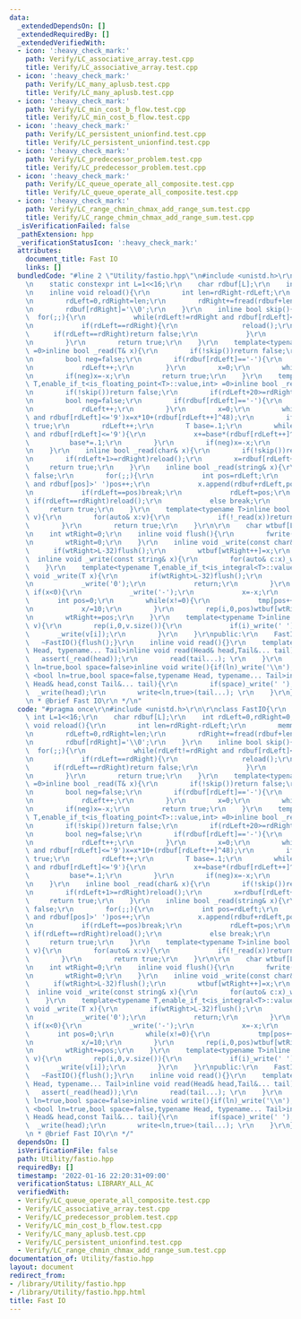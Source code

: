 ```yaml
---
data:
  _extendedDependsOn: []
  _extendedRequiredBy: []
  _extendedVerifiedWith:
  - icon: ':heavy_check_mark:'
    path: Verify/LC_associative_array.test.cpp
    title: Verify/LC_associative_array.test.cpp
  - icon: ':heavy_check_mark:'
    path: Verify/LC_many_aplusb.test.cpp
    title: Verify/LC_many_aplusb.test.cpp
  - icon: ':heavy_check_mark:'
    path: Verify/LC_min_cost_b_flow.test.cpp
    title: Verify/LC_min_cost_b_flow.test.cpp
  - icon: ':heavy_check_mark:'
    path: Verify/LC_persistent_unionfind.test.cpp
    title: Verify/LC_persistent_unionfind.test.cpp
  - icon: ':heavy_check_mark:'
    path: Verify/LC_predecessor_problem.test.cpp
    title: Verify/LC_predecessor_problem.test.cpp
  - icon: ':heavy_check_mark:'
    path: Verify/LC_queue_operate_all_composite.test.cpp
    title: Verify/LC_queue_operate_all_composite.test.cpp
  - icon: ':heavy_check_mark:'
    path: Verify/LC_range_chmin_chmax_add_range_sum.test.cpp
    title: Verify/LC_range_chmin_chmax_add_range_sum.test.cpp
  _isVerificationFailed: false
  _pathExtension: hpp
  _verificationStatusIcon: ':heavy_check_mark:'
  attributes:
    document_title: Fast IO
    links: []
  bundledCode: "#line 2 \"Utility/fastio.hpp\"\n#include <unistd.h>\r\n\r\nclass FastIO{\r\
    \n    static constexpr int L=1<<16;\r\n    char rdbuf[L];\r\n    int rdLeft=0,rdRight=0;\r\
    \n    inline void reload(){\r\n        int len=rdRight-rdLeft;\r\n        memmove(rdbuf,rdbuf+rdLeft,len);\r\
    \n        rdLeft=0,rdRight=len;\r\n        rdRight+=fread(rdbuf+len,1,L-len,stdin);\r\
    \n        rdbuf[rdRight]='\\0';\r\n    }\r\n    inline bool skip(){\r\n      \
    \  for(;;){\r\n            while(rdLeft!=rdRight and rdbuf[rdLeft]<=' ')rdLeft++;\r\
    \n            if(rdLeft==rdRight){\r\n                reload();\r\n          \
    \      if(rdLeft==rdRight)return false;\r\n            }\r\n            else break;\r\
    \n        }\r\n        return true;\r\n    }\r\n    template<typename T,enable_if_t<is_integral<T>::value,int>\
    \ =0>inline bool _read(T& x){\r\n        if(!skip())return false;\r\n        if(rdLeft+20>=rdRight)reload();\r\
    \n        bool neg=false;\r\n        if(rdbuf[rdLeft]=='-'){\r\n            neg=true;\r\
    \n            rdLeft++;\r\n        }\r\n        x=0;\r\n        while(rdbuf[rdLeft]>='0')x=x*10+(rdbuf[rdLeft++]^48);\r\
    \n        if(neg)x=-x;\r\n        return true;\r\n    }\r\n    template<typename\
    \ T,enable_if_t<is_floating_point<T>::value,int> =0>inline bool _read(T& x){\r\
    \n        if(!skip())return false;\r\n        if(rdLeft+20>=rdRight)reload();\r\
    \n        bool neg=false;\r\n        if(rdbuf[rdLeft]=='-'){\r\n            neg=true;\r\
    \n            rdLeft++;\r\n        }\r\n        x=0;\r\n        while(rdbuf[rdLeft]>='0'\
    \ and rdbuf[rdLeft]<='9')x=x*10+(rdbuf[rdLeft++]^48);\r\n        if(rdbuf[rdLeft]!='.')return\
    \ true;\r\n        rdLeft++;\r\n        T base=.1;\r\n        while(rdbuf[rdLeft]>='0'\
    \ and rdbuf[rdLeft]<='9'){\r\n            x+=base*(rdbuf[rdLeft++]^48);\r\n  \
    \          base*=.1;\r\n        }\r\n        if(neg)x=-x;\r\n        return true;\r\
    \n    }\r\n    inline bool _read(char& x){\r\n        if(!skip())return false;\r\
    \n        if(rdLeft+1>=rdRight)reload();\r\n        x=rdbuf[rdLeft++];\r\n   \
    \     return true;\r\n    }\r\n    inline bool _read(string& x){\r\n        if(!skip())return\
    \ false;\r\n        for(;;){\r\n            int pos=rdLeft;\r\n            while(pos<rdRight\
    \ and rdbuf[pos]>' ')pos++;\r\n            x.append(rdbuf+rdLeft,pos-rdLeft);\r\
    \n            if(rdLeft==pos)break;\r\n            rdLeft=pos;\r\n           \
    \ if(rdLeft==rdRight)reload();\r\n            else break;\r\n        }\r\n   \
    \     return true;\r\n    }\r\n    template<typename T>inline bool _read(vector<T>&\
    \ v){\r\n        for(auto& x:v){\r\n            if(!_read(x))return false;\r\n\
    \        }\r\n        return true;\r\n    }\r\n\r\n    char wtbuf[L],tmp[50];\r\
    \n    int wtRight=0;\r\n    inline void flush(){\r\n        fwrite(wtbuf,1,wtRight,stdout);\r\
    \n        wtRight=0;\r\n    }\r\n    inline void _write(const char& x){\r\n  \
    \      if(wtRight>L-32)flush();\r\n        wtbuf[wtRight++]=x;\r\n    }\r\n  \
    \  inline void _write(const string& x){\r\n        for(auto& c:x)_write(c);\r\n\
    \    }\r\n    template<typename T,enable_if_t<is_integral<T>::value,int> =0>inline\
    \ void _write(T x){\r\n        if(wtRight>L-32)flush();\r\n        if(x==0){\r\
    \n            _write('0');\r\n            return;\r\n        }\r\n        else\
    \ if(x<0){\r\n            _write('-');\r\n            x=-x;\r\n        }\r\n \
    \       int pos=0;\r\n        while(x!=0){\r\n            tmp[pos++]=char((x%10)|48);\r\
    \n            x/=10;\r\n        }\r\n        rep(i,0,pos)wtbuf[wtRight+i]=tmp[pos-1-i];\r\
    \n        wtRight+=pos;\r\n    }\r\n    template<typename T>inline void _write(vector<T>&\
    \ v){\r\n        rep(i,0,v.size()){\r\n            if(i)_write(' ');\r\n     \
    \       _write(v[i]);\r\n        }\r\n    }\r\npublic:\r\n    FastIO(){}\r\n \
    \   ~FastIO(){flush();}\r\n    inline void read(){}\r\n    template <typename\
    \ Head, typename... Tail>inline void read(Head& head,Tail&... tail){\r\n     \
    \   assert(_read(head));\r\n        read(tail...); \r\n    }\r\n    template<bool\
    \ ln=true,bool space=false>inline void write(){if(ln)_write('\\n');}\r\n    template\
    \ <bool ln=true,bool space=false,typename Head, typename... Tail>inline void write(const\
    \ Head& head,const Tail&... tail){\r\n        if(space)_write(' ');\r\n      \
    \  _write(head);\r\n        write<ln,true>(tail...); \r\n    }\r\n};\r\n\r\n/**\r\
    \n * @brief Fast IO\r\n */\n"
  code: "#pragma once\r\n#include <unistd.h>\r\n\r\nclass FastIO{\r\n    static constexpr\
    \ int L=1<<16;\r\n    char rdbuf[L];\r\n    int rdLeft=0,rdRight=0;\r\n    inline\
    \ void reload(){\r\n        int len=rdRight-rdLeft;\r\n        memmove(rdbuf,rdbuf+rdLeft,len);\r\
    \n        rdLeft=0,rdRight=len;\r\n        rdRight+=fread(rdbuf+len,1,L-len,stdin);\r\
    \n        rdbuf[rdRight]='\\0';\r\n    }\r\n    inline bool skip(){\r\n      \
    \  for(;;){\r\n            while(rdLeft!=rdRight and rdbuf[rdLeft]<=' ')rdLeft++;\r\
    \n            if(rdLeft==rdRight){\r\n                reload();\r\n          \
    \      if(rdLeft==rdRight)return false;\r\n            }\r\n            else break;\r\
    \n        }\r\n        return true;\r\n    }\r\n    template<typename T,enable_if_t<is_integral<T>::value,int>\
    \ =0>inline bool _read(T& x){\r\n        if(!skip())return false;\r\n        if(rdLeft+20>=rdRight)reload();\r\
    \n        bool neg=false;\r\n        if(rdbuf[rdLeft]=='-'){\r\n            neg=true;\r\
    \n            rdLeft++;\r\n        }\r\n        x=0;\r\n        while(rdbuf[rdLeft]>='0')x=x*10+(rdbuf[rdLeft++]^48);\r\
    \n        if(neg)x=-x;\r\n        return true;\r\n    }\r\n    template<typename\
    \ T,enable_if_t<is_floating_point<T>::value,int> =0>inline bool _read(T& x){\r\
    \n        if(!skip())return false;\r\n        if(rdLeft+20>=rdRight)reload();\r\
    \n        bool neg=false;\r\n        if(rdbuf[rdLeft]=='-'){\r\n            neg=true;\r\
    \n            rdLeft++;\r\n        }\r\n        x=0;\r\n        while(rdbuf[rdLeft]>='0'\
    \ and rdbuf[rdLeft]<='9')x=x*10+(rdbuf[rdLeft++]^48);\r\n        if(rdbuf[rdLeft]!='.')return\
    \ true;\r\n        rdLeft++;\r\n        T base=.1;\r\n        while(rdbuf[rdLeft]>='0'\
    \ and rdbuf[rdLeft]<='9'){\r\n            x+=base*(rdbuf[rdLeft++]^48);\r\n  \
    \          base*=.1;\r\n        }\r\n        if(neg)x=-x;\r\n        return true;\r\
    \n    }\r\n    inline bool _read(char& x){\r\n        if(!skip())return false;\r\
    \n        if(rdLeft+1>=rdRight)reload();\r\n        x=rdbuf[rdLeft++];\r\n   \
    \     return true;\r\n    }\r\n    inline bool _read(string& x){\r\n        if(!skip())return\
    \ false;\r\n        for(;;){\r\n            int pos=rdLeft;\r\n            while(pos<rdRight\
    \ and rdbuf[pos]>' ')pos++;\r\n            x.append(rdbuf+rdLeft,pos-rdLeft);\r\
    \n            if(rdLeft==pos)break;\r\n            rdLeft=pos;\r\n           \
    \ if(rdLeft==rdRight)reload();\r\n            else break;\r\n        }\r\n   \
    \     return true;\r\n    }\r\n    template<typename T>inline bool _read(vector<T>&\
    \ v){\r\n        for(auto& x:v){\r\n            if(!_read(x))return false;\r\n\
    \        }\r\n        return true;\r\n    }\r\n\r\n    char wtbuf[L],tmp[50];\r\
    \n    int wtRight=0;\r\n    inline void flush(){\r\n        fwrite(wtbuf,1,wtRight,stdout);\r\
    \n        wtRight=0;\r\n    }\r\n    inline void _write(const char& x){\r\n  \
    \      if(wtRight>L-32)flush();\r\n        wtbuf[wtRight++]=x;\r\n    }\r\n  \
    \  inline void _write(const string& x){\r\n        for(auto& c:x)_write(c);\r\n\
    \    }\r\n    template<typename T,enable_if_t<is_integral<T>::value,int> =0>inline\
    \ void _write(T x){\r\n        if(wtRight>L-32)flush();\r\n        if(x==0){\r\
    \n            _write('0');\r\n            return;\r\n        }\r\n        else\
    \ if(x<0){\r\n            _write('-');\r\n            x=-x;\r\n        }\r\n \
    \       int pos=0;\r\n        while(x!=0){\r\n            tmp[pos++]=char((x%10)|48);\r\
    \n            x/=10;\r\n        }\r\n        rep(i,0,pos)wtbuf[wtRight+i]=tmp[pos-1-i];\r\
    \n        wtRight+=pos;\r\n    }\r\n    template<typename T>inline void _write(vector<T>&\
    \ v){\r\n        rep(i,0,v.size()){\r\n            if(i)_write(' ');\r\n     \
    \       _write(v[i]);\r\n        }\r\n    }\r\npublic:\r\n    FastIO(){}\r\n \
    \   ~FastIO(){flush();}\r\n    inline void read(){}\r\n    template <typename\
    \ Head, typename... Tail>inline void read(Head& head,Tail&... tail){\r\n     \
    \   assert(_read(head));\r\n        read(tail...); \r\n    }\r\n    template<bool\
    \ ln=true,bool space=false>inline void write(){if(ln)_write('\\n');}\r\n    template\
    \ <bool ln=true,bool space=false,typename Head, typename... Tail>inline void write(const\
    \ Head& head,const Tail&... tail){\r\n        if(space)_write(' ');\r\n      \
    \  _write(head);\r\n        write<ln,true>(tail...); \r\n    }\r\n};\r\n\r\n/**\r\
    \n * @brief Fast IO\r\n */"
  dependsOn: []
  isVerificationFile: false
  path: Utility/fastio.hpp
  requiredBy: []
  timestamp: '2022-01-16 22:20:31+09:00'
  verificationStatus: LIBRARY_ALL_AC
  verifiedWith:
  - Verify/LC_queue_operate_all_composite.test.cpp
  - Verify/LC_associative_array.test.cpp
  - Verify/LC_predecessor_problem.test.cpp
  - Verify/LC_min_cost_b_flow.test.cpp
  - Verify/LC_many_aplusb.test.cpp
  - Verify/LC_persistent_unionfind.test.cpp
  - Verify/LC_range_chmin_chmax_add_range_sum.test.cpp
documentation_of: Utility/fastio.hpp
layout: document
redirect_from:
- /library/Utility/fastio.hpp
- /library/Utility/fastio.hpp.html
title: Fast IO
---
```

